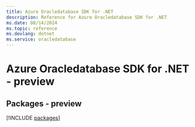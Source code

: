 ```yaml
---
title: Azure Oracledatabase SDK for .NET
description: Reference for Azure Oracledatabase SDK for .NET
ms.date: 08/14/2024
ms.topic: reference
ms.devlang: dotnet
ms.service: oracledatabase
---
```

# Azure Oracledatabase SDK for .NET - preview
## Packages - preview
[!INCLUDE [packages](oracledatabase-index.md)]